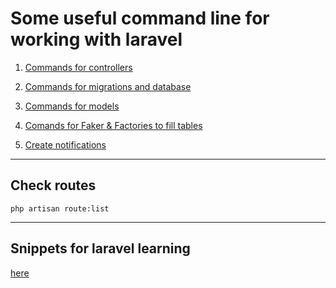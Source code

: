 # Some useful command line for working with laravel

1. [Commands for controllers](./Controller.md)

2. [Commands for migrations and database](./MigrationAndDB.md)

3. [Commands for models](./Model.md)

4. [Comands for Faker & Factories to fill tables](./FakerAndFactories.md)

5. [Create notifications](./Notifications.md)

---
## Check routes

```
php artisan route:list
```
---
## Snippets for laravel learning

[here](./php.json)




